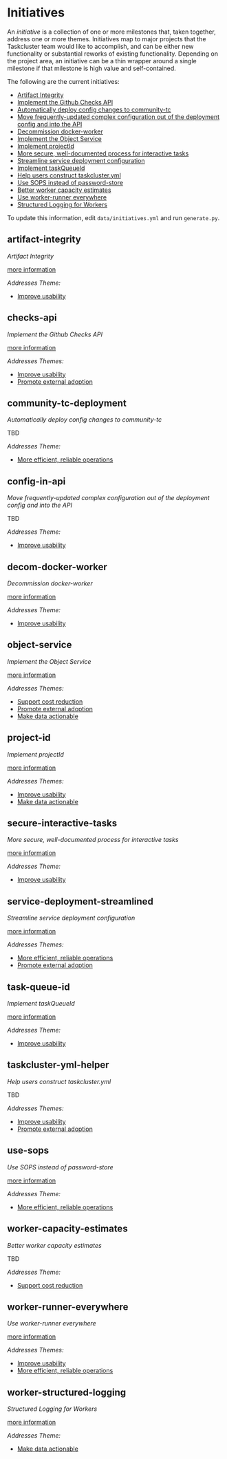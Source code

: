 # Initiatives

An _initiative_ is a collection of one or more milestones that, taken together, address one or more themes. Initiatives map to major projects that the Taskcluster team would like to accomplish, and can be either new functionality or substantial reworks of existing functionality. Depending on the project area, an initiative can be a thin wrapper around a single milestone if that milestone is high value and self-contained.

The following are the current initiatives:

* [Artifact Integrity](#artifact-integrity)
* [Implement the Github Checks API](#checks-api)
* [Automatically deploy config changes to community-tc](#community-tc-deployment)
* [Move frequently-updated complex configuration out of the deployment config and into the API](#config-in-api)
* [Decommission docker-worker](#decom-docker-worker)
* [Implement the Object Service](#object-service)
* [Implement projectId](#project-id)
* [More secure, well-documented process for interactive tasks](#secure-interactive-tasks)
* [Streamline service deployment configuration](#service-deployment-streamlined)
* [Implement taskQueueId](#task-queue-id)
* [Help users construct taskcluster.yml](#taskcluster-yml-helper)
* [Use SOPS instead of password-store](#use-sops)
* [Better worker capacity estimates](#worker-capacity-estimates)
* [Use worker-runner everywhere](#worker-runner-everywhere)
* [Structured Logging for Workers](#worker-structured-logging)

To update this information, edit `data/initiatives.yml` and run `generate.py`.

## artifact-integrity
*Artifact Integrity*

[more information](https://docs.google.com/document/d/14miyPpGnpiyvFb93-doV7ENcKjwSdZYUV1VplPEcRqU/edit#heading=h.jgvxmoleismy)

*Addresses Theme:*

* [Improve usability](./themes.md#usability)


## checks-api
*Implement the Github Checks API*

[more information](https://bugzilla.mozilla.org/show_bug.cgi?id=1459645)

*Addresses Themes:*

* [Improve usability](./themes.md#usability)
* [Promote external adoption](./themes.md#tc-adoption)


## community-tc-deployment
*Automatically deploy config changes to community-tc*

TBD

*Addresses Theme:*

* [More efficient, reliable operations](./themes.md#operations)


## config-in-api
*Move frequently-updated complex configuration out of the deployment config and into the API*

TBD

*Addresses Theme:*

* [Improve usability](./themes.md#usability)


## decom-docker-worker
*Decommission docker-worker*

[more information](https://bugzilla.mozilla.org/show_bug.cgi?id=1499055)

*Addresses Theme:*

* [Improve usability](./themes.md#usability)


## object-service
*Implement the Object Service*

[more information](https://bugzilla.mozilla.org/show_bug.cgi?id=1471582)

*Addresses Themes:*

* [Support cost reduction](./themes.md#cost-reduction)
* [Promote external adoption](./themes.md#tc-adoption)
* [Make data actionable](./themes.md#actionable-data)


## project-id
*Implement projectId*

[more information](https://bugzilla.mozilla.org/show_bug.cgi?id=1607487)

*Addresses Themes:*

* [Improve usability](./themes.md#usability)
* [Make data actionable](./themes.md#actionable-data)


## secure-interactive-tasks
*More secure, well-documented process for interactive tasks*

[more information](https://github.com/taskcluster/taskcluster-rfcs/issues/41)

*Addresses Theme:*

* [Improve usability](./themes.md#usability)


## service-deployment-streamlined
*Streamline service deployment configuration*

[more information](https://github.com/taskcluster/taskcluster/projects/8)

*Addresses Themes:*

* [More efficient, reliable operations](./themes.md#operations)
* [Promote external adoption](./themes.md#tc-adoption)


## task-queue-id
*Implement taskQueueId*

[more information](https://github.com/taskcluster/taskcluster-rfcs/pull/145)

*Addresses Theme:*

* [Improve usability](./themes.md#usability)


## taskcluster-yml-helper
*Help users construct taskcluster.yml*

TBD

*Addresses Themes:*

* [Improve usability](./themes.md#usability)
* [Promote external adoption](./themes.md#tc-adoption)


## use-sops
*Use SOPS instead of password-store*

[more information](https://bugzilla.mozilla.org/show_bug.cgi?id=1483320)

*Addresses Theme:*

* [More efficient, reliable operations](./themes.md#operations)


## worker-capacity-estimates
*Better worker capacity estimates*

TBD

*Addresses Theme:*

* [Support cost reduction](./themes.md#cost-reduction)


## worker-runner-everywhere
*Use worker-runner everywhere*

[more information](https://bugzilla.mozilla.org/show_bug.cgi?id=1602946)

*Addresses Themes:*

* [Improve usability](./themes.md#usability)
* [More efficient, reliable operations](./themes.md#operations)


## worker-structured-logging
*Structured Logging for Workers*

[more information](https://bugzilla.mozilla.org/show_bug.cgi?id=1529660)

*Addresses Theme:*

* [Make data actionable](./themes.md#actionable-data)

